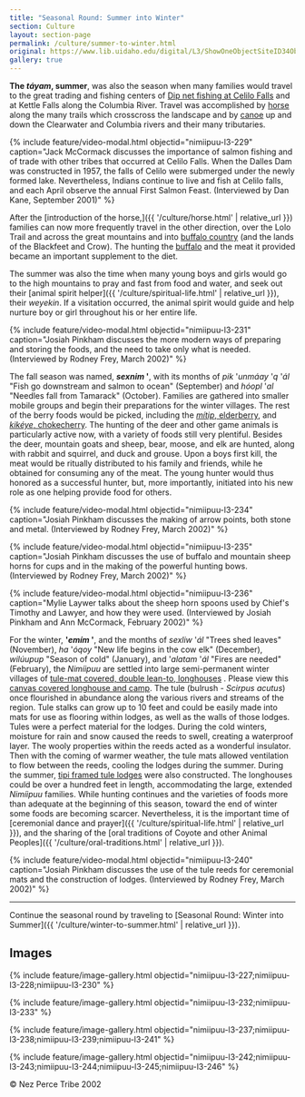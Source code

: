 ```yaml
---
title: "Seasonal Round: Summer into Winter"
section: Culture
layout: section-page
permalink: /culture/summer-to-winter.html
original: https://www.lib.uidaho.edu/digital/L3/ShowOneObjectSiteID34ObjectID305.html
gallery: true
---
```


**The _táyam_, summer**, was also the season when many families would travel to the great trading and fishing centers of [Dip net fishing at Celilo Falls](#nimiipuu-l3-246) and at Kettle Falls along the Columbia River. Travel was accomplished by [horse](#nimiipuu-l3-227) along the many trails which crosscross the landscape and by [canoe](#nimiipuu-l3-228) up and down the Clearwater and Columbia rivers and their many tributaries.

{% include feature/video-modal.html objectid="nimiipuu-l3-229" caption="Jack McCormack discusses the importance of salmon fishing and of trade with other tribes that occurred at Celilo Falls. When the Dalles Dam was constructed in 1957, the falls of Celilo were submerged under the newly formed lake. Nevertheless, Indians continue to live and fish at Celilo falls, and each April observe the annual First Salmon Feast. (Interviewed by Dan Kane, September 2001)" %}

After the [introduction of the horse,]({{ '/culture/horse.html' | relative_url }}) families can now more frequently travel in the other direction, over the Lolo Trail and across the great mountains and into [buffalo country](https://www.lib.uidaho.edu/digital/L3/ShowOneObjectSiteID30ObjectID125.html) (and the lands of the Blackfeet and Crow). The hunting the [buffalo](#nimiipuu-l3-230) and the meat it provided became an important supplement to the diet.

The summer was also the time when many young boys and girls would go to the high mountains to pray and fast from food and water, and seek out their [animal spirit helper]({{ '/culture/spiritual-life.html' | relative_url }}), their _weyekin_. If a visitation occurred, the animal spirit would guide and help nurture boy or girl throughout his or her entire life.

{% include feature/video-modal.html objectid="nimiipuu-l3-231" caption="Josiah Pinkham discusses the more modern ways of preparing and storing the foods, and the need to take only what is needed. (Interviewed by Rodney Frey, March 2002)" %}

The fall season was named, **_sexnim_ '**, with its months of _pik_ '_unmáay_ '_q_ '_ál_ "Fish go downstream and salmon to ocean" (September) and _hóopl_ '_al_ "Needles fall from Tamarack" (October). Families are gathered into smaller mobile groups and begin their preparations for the winter villages. The rest of the berry foods would be picked, including the [_mítip_, elderberry](#nimiipuu-l3-232), and [_kikéye_, chokecherry](#nimiipuu-l3-233). The hunting of the deer and other game animals is particularly active now, with a variety of foods still very plentiful. Besides the deer, mountain goats and sheep, bear, moose, and elk are hunted, along with rabbit and squirrel, and duck and grouse. Upon a boys first kill, the meat would be ritually distributed to his family and friends, while he obtained for consuming any of the meat. The young hunter would thus honored as a successful hunter, but, more importantly, initiated into his new role as one helping provide food for others.

{% include feature/video-modal.html objectid="nimiipuu-l3-234" caption="Josiah Pinkham discusses the making of arrow points, both stone and metal. (Interviewed by Rodney Frey, March 2002)" %}

{% include feature/video-modal.html objectid="nimiipuu-l3-235" caption="Josiah Pinkham discusses the use of buffalo and mountain sheep horns for cups and in the making of the powerful hunting bows. (Interviewed by Rodney Frey, March 2002)" %}

{% include feature/video-modal.html objectid="nimiipuu-l3-236" caption="Mylie Laywer talks about the sheep horn spoons used by Chief's Timothy and Lawyer, and how they were used. (Interviewed by Josiah Pinkham and Ann McCormack, February 2002)" %}

For the winter, **'_emím_ '**, and the months of _sexliw_ '_ál_ "Trees shed leaves" (November), _ha_ '_óqoy_ "New life begins in the cow elk" (December), _wilúupup_ "Season of cold" (January), and '_alatam_ '_ál_ "Fires are needed" (February), the _Nimíipuu_ are settled into large semi-permanent winter villages of [tule-mat covered, double lean-to, longhouses](#nimiipuu-l3-237) . Please view this [canvas covered longhouse and camp](#nimiipuu-l3-238). The tule (bulrush - _Scirpus acutus_) once flourished in abundance along the various rivers and streams of the region. Tule stalks can grow up to 10 feet and could be easily made into mats for use as flooring within lodges, as well as the walls of those lodges. Tules were a perfect material for the lodges. During the cold winters, moisture for rain and snow caused the reeds to swell, creating a waterproof layer. The wooly properties within the reeds acted as a wonderful insulator. Then with the coming of warmer weather, the tule mats allowed ventilation to flow between the reeds, cooling the lodges during the summer. During the summer, [tipi framed tule lodges](#nimiipuu-l3-239) were also constructed. The longhouses could be over a hundred feet in length, accommodating the large, extended _Nimíipuu_ families. While hunting continues and the varieties of foods more than adequate at the beginning of this season, toward the end of winter some foods are becoming scarcer. Nevertheless, it is the important time of [ceremonial dance and prayer]({{ '/culture/spiritual-life.html' | relative_url }}), and the sharing of the [oral traditions of Coyote and other Animal Peoples]({{ '/culture/oral-traditions.html' | relative_url }}).

{% include feature/video-modal.html objectid="nimiipuu-l3-240" caption="Josiah Pinkham discusses the use of the tule reeds for ceremonial mats and the construction of lodges. (Interviewed by Rodney Frey, March 2002)" %}

--------

Continue the seasonal round by traveling to [Seasonal Round: Winter into Summer]({{ '/culture/winter-to-summer.html' | relative_url }}).

## Images

{% include feature/image-gallery.html objectid="nimiipuu-l3-227;nimiipuu-l3-228;nimiipuu-l3-230" %}

{% include feature/image-gallery.html objectid="nimiipuu-l3-232;nimiipuu-l3-233" %}

{% include feature/image-gallery.html objectid="nimiipuu-l3-237;nimiipuu-l3-238;nimiipuu-l3-239;nimiipuu-l3-241" %}

{% include feature/image-gallery.html objectid="nimiipuu-l3-242;nimiipuu-l3-243;nimiipuu-l3-244;nimiipuu-l3-245;nimiipuu-l3-246" %}

© Nez Perce Tribe 2002
